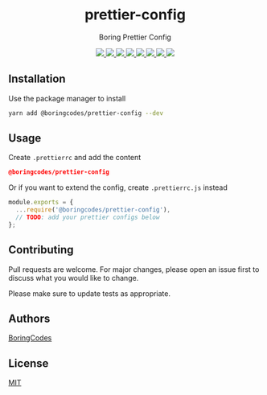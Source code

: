 <div align="center">
  <h1>prettier-config</h1>
  <p>Boring Prettier Config</p>

  <div>
    <a href="https://github.com/boringcodes/prettier-config/commits" aria-label="Commitizen Friendly">
      <img src="https://img.shields.io/badge/commitizen-friendly-brightgreen.svg?style=flat-square">
    </a>
    <a href="https://github.com/boringcodes" aria-label="Code Style Prettier">
      <img src="https://img.shields.io/badge/code_style-prettier-brightgreen?style=flat-square">
    </a>
    <a href="https://github.com/boringcodes/prettier-config/actions" aria-label="GitHub Workflow Status">
      <img src="https://img.shields.io/github/workflow/status/boringcodes/prettier-config/publish-npm?style=flat-square">
    </a>
    <a href="https://david-dm.org/boringcodes/prettier-config" aria-label="Dependencies Status">
      <img src="https://img.shields.io/david/boringcodes/prettier-config?style=flat-square">
    </a>
    <a href="https://www.npmjs.com/package/@boringcodes/prettier-config" aria-label="NPM Version">
      <img src="https://img.shields.io/npm/v/@boringcodes/prettier-config?color=brightgreen&style=flat-square">
    </a>
    <a href="https://www.npmjs.com/package/@boringcodes/prettier-config" aria-label="NPM Downloads">
      <img src="https://img.shields.io/npm/dm/@boringcodes/prettier-config?style=flat-square">
    </a>
    <a href="https://github.com/boringcodes/prettier-config/blob/master/LICENSE" aria-label="MIT License">
      <img src="https://img.shields.io/github/license/boringcodes/prettier-config?color=brightgreen&style=flat-square">
    </a>
    <a href="https://github.com/boringcodes" aria-label="BoringCodes Verified">
      <img src="https://img.shields.io/badge/boringcodes-verified-brightgreen?style=flat-square">
    </a>
  </div>
</div>

## Installation

Use the package manager to install

```bash
yarn add @boringcodes/prettier-config --dev
```

## Usage

Create `.prettierrc` and add the content

```json
@boringcodes/prettier-config
```

Or if you want to extend the config, create `.prettierrc.js` instead

```javascript
module.exports = {
  ...require('@boringcodes/prettier-config'),
  // TODO: add your prettier configs below
};
```

## Contributing

Pull requests are welcome. For major changes, please open an issue first to discuss what you would like to change.

Please make sure to update tests as appropriate.

## Authors

[BoringCodes](https://github.com/boringcodes)

## License

[MIT](https://github.com/boringcodes/prettier-config/blob/master/LICENSE)
